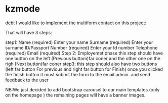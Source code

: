 # kzmode
debt
I would like to implement the multiform contact on this project:

That will have 3 steps:

step1: Name (required) 
Enter your name
Surname (required) 
Enter your surname
ID/Passport Number (required) 
Enter your Id number
Telephone (required)
Email (required)
Step 2: Employemet phase
this step should have one button on the left (Previous buttom)far coner and the other one on the righ (Next button)far coner
step3: this step should also have two buttons (left far button For previous and right far button for Finish)
once you clicked the finish button it must submit the form to the email:admin.  and send feedback to the user

NB:We just decided to add bootstrap carousel to our main templates (only on the homepage ) the remaining pages will have a banner images.
